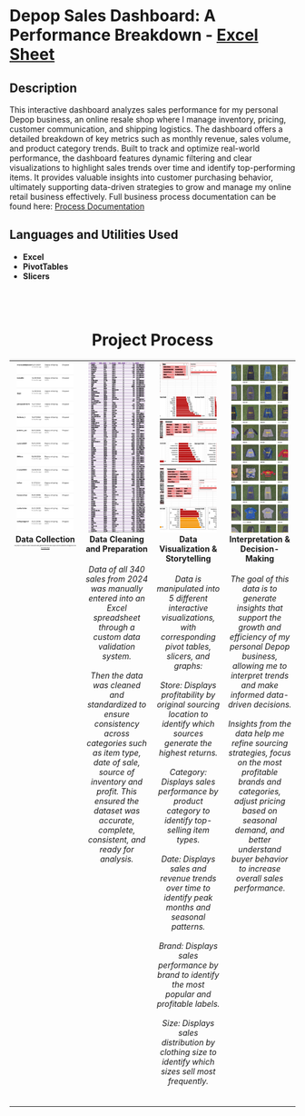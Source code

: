 <h1>Depop Sales Dashboard: A Performance Breakdown - <a href="./DEPOPSALES_2024!.xlsm" download>Excel Sheet</a> </h1>


<h2>Description</h2>
This interactive dashboard analyzes sales performance for my personal Depop business, an online resale shop where I manage inventory, pricing, customer communication, and shipping logistics. The dashboard offers a detailed breakdown of key metrics such as monthly revenue, sales volume, and product category trends. Built to track and optimize real-world performance, the dashboard features dynamic filtering and clear visualizations to highlight sales trends over time and identify top-performing items. It provides valuable insights into customer purchasing behavior, ultimately supporting data-driven strategies to grow and manage my online retail business effectively. Full business process documentation can be found here: <a href="./Depop_ProcessDocumentation.pdf" download>Process Documentation</a> </h1>
<br />


<h2>Languages and Utilities Used</h2>

- <b>Excel</b>
- <b>PivotTables</b>
- <b>Slicers</b>


<br><br>

<div align="center">
  <h1>Project Process</h1>
</div>

<table width="100%" style="table-layout: fixed;">
  <tr>
    <td align="center" valign="top" width="25%">
      <div>
        <img src="DepopProject_P1.png" style="width: 90%; height: 300px; object-fit: cover;" />
        <b>Data Collection</b>
        <br>
        <h6 style="text-align: center; min-height: 150px; font-size: 2px;">
          This project is based on sales transaction data gathered from my own Depop business operations throughout 2024.
          <br><br> <a href="https://www.depop.com/moriojac/">My Depop Page</a>
        </h6>
      </div>
    </td>
    <td align="center" valign="top" width="25%">
      <div>
        <img src="DepopProject_P2.png" style="width: 90%; height: 300px; object-fit: cover;" />
        <b>Data Cleaning and Preparation</b>
        <h6 style="text-align: center; min-height: 150px;">
          Data of all 340 sales from 2024 was manually entered into an Excel spreadsheet through a custom data validation system.
          <br><br>
          Then the data was cleaned and standardized to ensure consistency across categories such as item type, date of sale, source of inventory and profit. This ensured the dataset was accurate, complete, consistent, and ready for analysis.
        </h6>
      </div>
    </td>
    <td align="center" valign="top" width="25%">
      <div>
        <img src="DepopProject_P3.png" style="width: 90%; height: 300px; object-fit: cover;" />
        <b>Data Visualization & Storytelling</b>
        <h6 style="text-align: center; min-height: 150px;">
          Data is manipulated into 5 different interactive visualizations, with corresponding pivot tables, slicers, and graphs:
          <br><br> Store: Displays profitability by original sourcing location to identify which sources generate the highest returns.
          <br><br> Category: Displays sales performance by product category to identify top-selling item types.
          <br><br> Date: Displays sales and revenue trends over time to identify peak months and seasonal patterns.
          <br><br> Brand: Displays sales performance by brand to identify the most popular and profitable labels.
          <br><br> Size: Displays sales distribution by clothing size to identify which sizes sell most frequently.
        </h6>
      </div>
    </td>
    <td align="center" valign="top" width="25%">
      <div>
        <img src="DepopProject_P4.png" style="width: 90%; height: 300px; object-fit: cover;" />
        <b>Interpretation & Decision-Making</b>
        <h6 style="text-align: center; min-height: 150px;">
          The goal of this data is to generate insights that support the growth and efficiency of my personal Depop business, allowing me to interpret trends and make informed data-driven decisions.
         <br><br> Insights from the data help me refine sourcing strategies, focus on the most profitable brands and categories, adjust pricing based on seasonal demand, and better   
         understand buyer behavior to increase overall sales performance.
        </h6>
      </div>
    </td>
  </tr>
</table>
